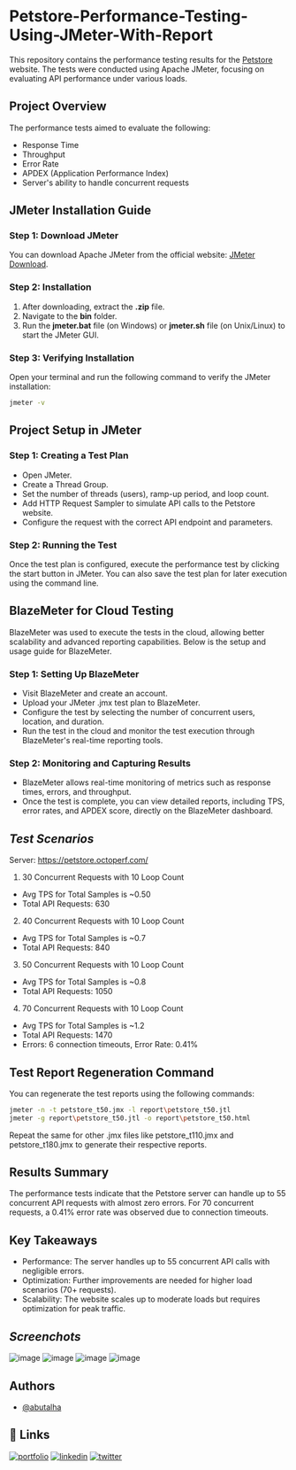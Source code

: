 # Petstore-Performance-Testing-Using-JMeter-With-Report

This repository contains the performance testing results for the [Petstore](https://petstore.octoperf.com/) website. The tests were conducted using Apache JMeter, focusing on evaluating API performance under various loads.

## Project Overview

The performance tests aimed to evaluate the following:
- Response Time
- Throughput
- Error Rate
- APDEX (Application Performance Index)
- Server's ability to handle concurrent requests

## JMeter Installation Guide

### Step 1: Download JMeter
You can download Apache JMeter from the official website: [JMeter Download](https://jmeter.apache.org/download_jmeter.cgi).

### Step 2: Installation
1. After downloading, extract the **.zip** file.
2. Navigate to the **bin** folder.
3. Run the **jmeter.bat** file (on Windows) or **jmeter.sh** file (on Unix/Linux) to start the JMeter GUI.

### Step 3: Verifying Installation
Open your terminal and run the following command to verify the JMeter installation:
```bash
jmeter -v
```
## Project Setup in JMeter
### Step 1: Creating a Test Plan
- Open JMeter.
- Create a Thread Group.
- Set the number of threads (users), ramp-up period, and loop count.
- Add HTTP Request Sampler to simulate API calls to the Petstore website.
- Configure the request with the correct API endpoint and parameters.

### Step 2: Running the Test
Once the test plan is configured, execute the performance test by clicking the start button in JMeter. You can also save the test plan for later execution using the command line.

## BlazeMeter for Cloud Testing
BlazeMeter was used to execute the tests in the cloud, allowing better scalability and advanced reporting capabilities. Below is the setup and usage guide for BlazeMeter.

### Step 1: Setting Up BlazeMeter
- Visit BlazeMeter and create an account.
- Upload your JMeter .jmx test plan to BlazeMeter.
- Configure the test by selecting the number of concurrent users, location, and duration.
- Run the test in the cloud and monitor the test execution through BlazeMeter's real-time reporting tools.
  
### Step 2: Monitoring and Capturing Results
- BlazeMeter allows real-time monitoring of metrics such as response times, errors, and throughput.
- Once the test is complete, you can view detailed reports, including TPS, error rates, and APDEX score, directly on the BlazeMeter dashboard.

## _Test Scenarios_
Server: https://petstore.octoperf.com/

1. 30 Concurrent Requests with 10 Loop Count
- Avg TPS for Total Samples is ~0.50
- Total API Requests: 630

2. 40 Concurrent Requests with 10 Loop Count
- Avg TPS for Total Samples is ~0.7
- Total API Requests: 840

3. 50 Concurrent Requests with 10 Loop Count
- Avg TPS for Total Samples is ~0.8
- Total API Requests: 1050

4. 70 Concurrent Requests with 10 Loop Count
- Avg TPS for Total Samples is ~1.2
- Total API Requests: 1470
- Errors: 6 connection timeouts, Error Rate: 0.41%

## Test Report Regeneration Command
You can regenerate the test reports using the following commands:
```bash
jmeter -n -t petstore_t50.jmx -l report\petstore_t50.jtl
jmeter -g report\petstore_t50.jtl -o report\petstore_t50.html
```

Repeat the same for other .jmx files like petstore_t110.jmx and petstore_t180.jmx to generate their respective reports.

## Results Summary
The performance tests indicate that the Petstore server can handle up to 55 concurrent API requests with almost zero errors. For 70 concurrent requests, a 0.41% error rate was observed due to connection timeouts.

## Key Takeaways
- Performance: The server handles up to 55 concurrent API calls with negligible errors.
- Optimization: Further improvements are needed for higher load scenarios (70+ requests).
- Scalability: The website scales up to moderate loads but requires optimization for peak traffic.
  
## _Screenchots_ 
![image](https://github.com/user-attachments/assets/be6089ad-ce8b-4907-a0d8-e3dd77f5dc69)
![image](https://github.com/user-attachments/assets/6634260c-5ed6-4c96-a791-9943e0eec67f)
![image](https://github.com/user-attachments/assets/7014806e-2f58-4fec-bbec-79b134199c57)
![image](https://github.com/user-attachments/assets/13c758e5-63f9-4232-8916-0316b89e0ad1)


## Authors

- [@abutalha](https://github.com/md-abutalha)


## 🔗 Links
[![portfolio](https://img.shields.io/badge/my_portfolio-000?style=for-the-badge&logo=ko-fi&logoColor=white)](https://github.com/md-abutalha)
[![linkedin](https://img.shields.io/badge/linkedin-0A66C2?style=for-the-badge&logo=linkedin&logoColor=white)](https://www.linkedin.com/in/abu-talha1/)
[![twitter](https://img.shields.io/badge/twitter-1DA1F2?style=for-the-badge&logo=twitter&logoColor=white)](https://x.com/abu_talha0x)








